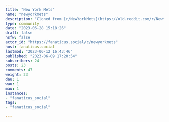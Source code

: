 ```yaml
---
title: "New York Mets" 
name: "newyorkmets"
description: "Cloned from [r/NewYorkMets](https://old.reddit.com/r/NewYorkMets)# Looking for mods!"
type: community
date: "2023-06-28 15:18:26"
draft: false
nsfw: false
actor_id: "https://fanaticus.social/c/newyorkmets"
host: fanaticus.social
lastmod: "2023-06-12 16:43:46"
published: "2023-06-09 17:20:54"
subscribers: 24
posts: 23
comments: 47
weight: 23
dau: 1
wau: 1
mau: 1
instances:
- "fanaticus_social"
tags: 
- "fanaticus_social"

---
```

